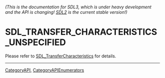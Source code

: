 ###### (This is the documentation for SDL3, which is under heavy development and the API is changing! [SDL2](https://wiki.libsdl.org/SDL2/) is the current stable version!)
# SDL_TRANSFER_CHARACTERISTICS_UNSPECIFIED

Please refer to [SDL_TransferCharacteristics](SDL_TransferCharacteristics) for details.

----
[CategoryAPI](CategoryAPI), [CategoryAPIEnumerators](CategoryAPIEnumerators)

